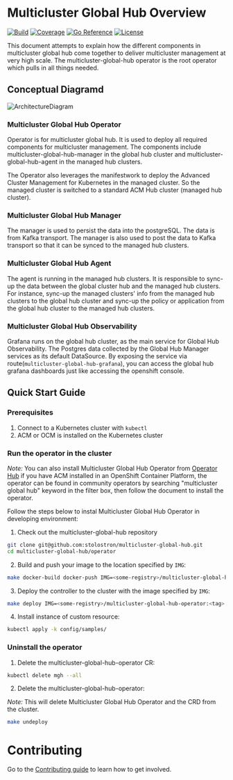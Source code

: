 # Multicluster Global Hub Overview

[![Build](https://img.shields.io/badge/build-Prow-informational)](https://prow.ci.openshift.org/?repo=stolostron%2F${multicluster-global-hub})
[![Coverage](https://sonarcloud.io/api/project_badges/measure?project=open-cluster-management_hub-of-hubs&metric=coverage)](https://sonarcloud.io/dashboard?id=open-cluster-management_hub-of-hubs)
[![Go Reference](https://pkg.go.dev/badge/github.com/stolostron/multicluster-global-hub.svg)](https://pkg.go.dev/github.com/stolostron/multicluster-global-hub)
[![License](https://img.shields.io/github/license/stolostron/multicluster-global-hub)](/LICENSE)

This document attempts to explain how the different components in multicluster global hub come together to deliver multicluster management at very high scale. The multicluster-global-hub operator is the root operator which pulls in all things needed.

## Conceptual Diagramd

![ArchitectureDiagram](doc/architecture/multicluster-global-hub-arch.png)

### Multicluster Global Hub Operator

Operator is for multicluster global hub. It is used to deploy all required components for multicluster management. The components include multicluster-global-hub-manager in the global hub cluster and multicluster-global-hub-agent in the managed hub clusters.

The Operator also leverages the manifestwork to deploy the Advanced Cluster Management for Kubernetes in the managed cluster. So the managed cluster is switched to a standard ACM Hub cluster (managed hub cluster).

### Multicluster Global Hub Manager

The manager is used to persist the data into the postgreSQL. The data is from Kafka transport. The manager is also used to post the data to Kafka transport so that it can be synced to the managed hub clusters.

### Multicluster Global Hub Agent

The agent is running in the managed hub clusters. It is responsible to sync-up the data between the global cluster hub and the managed hub clusters. For instance, sync-up the managed clusters' info from the managed hub clusters to the global hub cluster and sync-up the policy or application from the global hub cluster to the managed hub clusters.

### Multicluster Global Hub Observability

Grafana runs on the global hub cluster, as the main service for Global Hub Observability. The Postgres data collected by the Global Hub Manager services as its default DataSource. By exposing the service via route(`multicluster-global-hub-grafana`), you can access the global hub grafana dashboards just like accessing the openshift console.

## Quick Start Guide

### Prerequisites

1. Connect to a Kubernetes cluster with `kubectl`
2. ACM or OCM is installed on the Kubernetes cluster

### Run the operator in the cluster

_Note:_ You can also install Multicluster Global Hub Operator from [Operator Hub](https://docs.openshift.com/container-platform/4.6/operators/understanding/olm-understanding-operatorhub.html) if you have ACM installed in an OpenShift Container Platform, the operator can be found in community operators by searching "multicluster global hub" keyword in the filter box, then follow the document to install the operator.

Follow the steps below to instal Multicluster Global Hub Operator in developing environment:

1. Check out the multicluster-global-hub repository

```bash
git clone git@github.com:stolostron/multicluster-global-hub.git
cd multicluster-global-hub/operator
```

2. Build and push your image to the location specified by `IMG`:

```bash
make docker-build docker-push IMG=<some-registry>/multicluster-global-hub-operator:<tag>
```

3. Deploy the controller to the cluster with the image specified by `IMG`:

```bash
make deploy IMG=<some-registry>/multicluster-global-hub-operator:<tag>
```

4. Install instance of custom resource:

```bash
kubectl apply -k config/samples/
```

### Uninstall the operator

1. Delete the multicluster-global-hub-operator CR:

```bash
kubectl delete mgh --all
```

2. Delete the multicluster-global-hub-operator:

_Note:_ This will delete Multicluster Global Hub Operator and the CRD from the cluster.

```bash
make undeploy
```

# Contributing

Go to the [Contributing guide](CONTRIBUTING.md) to learn how to get involved.
